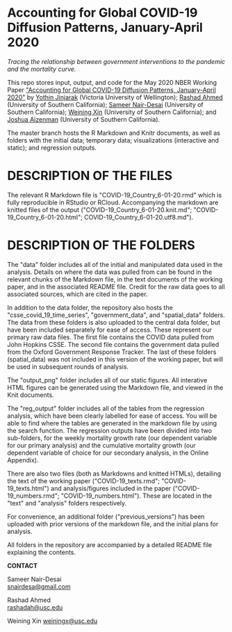 # Accounting for Global COVID-19 Diffusion Patterns, January-April 2020

*Tracing the relationship between government interventions to the pandemic and the mortality curve.*

This repo stores input, output, and code for the May 2020 NBER Working Paper ["Accounting for Global COVID-19 Diffusion Patterns, January-April 2020"](https://www.nber.org/papers/w27185) by [Yothin Jinjarak](https://www.wgtn.ac.nz/sef/about/staff/yothin-jinjarak) (Victoria University of Wellington); [Rashad Ahmed](https://www.nber.org/people/rashad_ahmed) (University of Southern California); [Sameer Nair-Desai](https://www.nber.org/people/sameer_nair-desai) (University of Southern California); [Weining Xin](https://www.weiningx.com/) (University of Southern California); and [Joshua Aizenman](https://dornsife.usc.edu/cf/econ/econ_faculty_display.cfm?Person_ID=1043595) (University of Southern California).

The master branch hosts the R Markdown and Knitr documents, as well as folders with the initial data; temporary data; visualizations (interactive and static); and regression outputs.

# DESCRIPTION OF THE FILES

The relevant R Markdown file is "COVID-19_Country_6-01-20.rmd" which is fully reproducible in RStudio or RCloud. Accompanying the markdown are knitted files of the output ("COVID-19_Country_6-01-20.knit.md"; "COVID-19_Country_6-01-20.html"; COVID-19_Country_6-01-20.utf8.md").

# DESCRIPTION OF THE FOLDERS

The "data" folder includes all of the initial and manipulated data used in the analysis. Details on where the data was pulled from can be found in the relevant chunks of the Markdown file, in the text documents of the working paper, and in the associated README file. Credit for the raw data goes to all associated sources, which are cited in the paper.

In addition to the data folder, the repository also hosts the "csse_covid_19_time_series", "government_data", and "spatial_data" folders. The data from these folders is also uploaded to the central data folder, but have been included separately for ease of access. These represent our primary raw data files. The first file contains the COVID data pulled from John Hopkins CSSE. The second file contains the government data pulled from the Oxford Government Response Tracker. The last of these folders (spatial_data) was not included in this version of the working paper, but will be used in subsequent rounds of analysis.

The "output_png" folder includes all of our static figures. All interative HTML figures can be generated using the Markdown file, and viewed in the Knit documents.

The "reg_output" folder includes all of the tables from the regression analysis, which have been clearly labelled for ease of access. You will be able to find where the tables are generated in the markdown file by using the search function. The regression outputs have been divided into two sub-folders, for the weekly mortality growth rate (our dependent variable for our primary analysis) and the cumulative mortality growth (our dependent variable of choice for our secondary analysis, in the Online Appendix).

There are also two files (both as Markdowns and knitted HTMLs), detailing the text of the working paper ("COVID-19_texts.rmd"; "COVID-19_texts.html") and analysis/figures included in the paper ("COVID-19_numbers.rmd"; "COVID-19_numbers.html"). These are located in the "text" and "analysis" folders respectively.

For convenience, an additional folder ("previous_versions") has been uploaded with prior versions of the markdown file, and the initial plans for analysis.

All folders in the repository are accompanied by a detailed README file explaining the contents.

**CONTACT**

Sameer Nair-Desai                               
snairdesa@gmail.com   

Rashad Ahmed                               
rashadah@usc.edu                           

Weining Xin
weiningx@usc.edu
